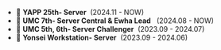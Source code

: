 - 🐳 **YAPP 25th- Server**   &nbsp;(2024.11 - NOW) </br>
- 🐳 **UMC 7th- Server Central & Ewha Lead**  &nbsp; (2024.08 - NOW)</br>
- 🐋 **UMC 5th, 6th- Server Challenger**  &nbsp;(2023.09 - 2024.07)</br>
- 🐋 **Yonsei Workstation- Server**   &nbsp;(2023.09 - 2024.06)</br>
